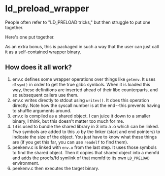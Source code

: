 # ld_preload_wrapper

People often refer to "LD_PRELOAD tricks," but then struggle to put one together.

Here's one put together.

As an extra bonus, this is packaged in such a way that the user can just call it as a self-contained wrapper binary.

## How does it all work?

1. env.c defines some wrapper operations over things like `getenv`.  It uses `dlsym()` in order to get the true glibc symbols.  When it is loaded this way, these definitions are inserted ahead of their libc counterparts, and so subsequent callers use them.
2. env.c writes directly to stdout using `writev()`.  It does this operation directly.  Note how the syscall number is at the end--this prevents having to shuffle arguments around.
3. env.c is compiled as a shared object.  I can juice it down to a smaller binary, I think, but this doesn't matter too much for me.
4. `ld` is used to bundle the shared library in 3 into a .o which can be linked.  Two symbols are added to this .o by the linker (start and end pointers) to indicate the size of the object.  You just have to know what these things are (if you get this far, you can use `readelf` to find them).
5. peekenv.c is linked with `env.o` from the last step.  It uses those symbols to find the shared object.  Then it copies that shared object into a memfd and adds the procfs/fd symlink of that memfd to its own `LD_PRELOAD` environment.
6. peekenv.c then executes the target binary.
